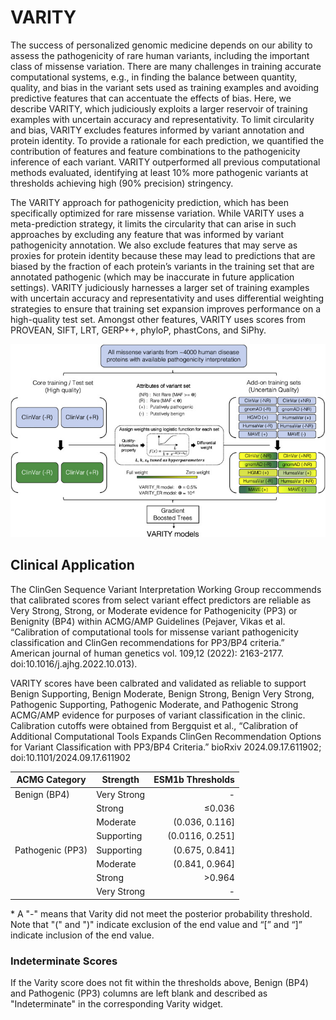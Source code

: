 # VARITY

The success of personalized genomic medicine depends on our ability to assess the pathogenicity of rare human variants, including the important class of missense variation. There are many challenges in training accurate computational systems, e.g., in finding the balance between quantity, quality, and bias in the variant sets used as training examples and avoiding predictive features that can accentuate the effects of bias. Here, we describe VARITY, which judiciously exploits a larger reservoir of training examples with uncertain accuracy and representativity. To limit circularity and bias, VARITY excludes features informed by variant annotation and protein identity. To provide a rationale for each prediction, we quantified the contribution of features and feature combinations to the pathogenicity inference of each variant. VARITY outperformed all previous computational methods evaluated, identifying at least 10% more pathogenic variants at thresholds achieving high (90% precision) stringency.

The VARITY approach for pathogenicity prediction, which has been specifically optimized for rare missense variation. While VARITY uses a meta-prediction strategy, it limits the circularity that can arise in such approaches by excluding any feature that was informed by variant pathogenicity annotation. We also exclude features that may serve as proxies for protein identity because these may lead to predictions that are biased by the fraction of each protein’s variants in the training set that are annotated pathogenic (which may be inaccurate in future application settings). VARITY judiciously harnesses a larger set of training examples with uncertain accuracy and representativity and uses differential weighting strategies to ensure that training set expansion improves performance on a high-quality test set. Amongst other features, VARITY uses scores from PROVEAN, SIFT, LRT, GERP++, phyloP, phastCons, and SiPhy.

![The VARITY framework](fig_01.jpg)

## Clinical Application

 The ClinGen Sequence Variant Interpretation Working Group reccommends that calibrated scores from select variant effect predictors are reliable as Very Strong, Strong, or Moderate evidence for Pathogenicity (PP3) or Benignity (BP4) within ACMG/AMP Guidelines (Pejaver, Vikas et al. “Calibration of computational tools for missense variant pathogenicity classification and ClinGen recommendations for PP3/BP4 criteria.” American journal of human genetics vol. 109,12 (2022): 2163-2177. doi:10.1016/j.ajhg.2022.10.013).


VARITY scores have been calbrated and validated as reliable to support Benign Supporting, Benign Moderate, Benign Strong, Benign Very Strong, Pathogenic Supporting, Pathogenic Moderate, and Pathogenic Strong ACMG/AMP evidence for purposes of variant classification in the clinic. Calibration cutoffs were obtained from Bergquist et al., “Calibration of Additional Computational Tools Expands ClinGen Recommendation Options for Variant Classification with PP3/BP4 Criteria.” bioRxiv 2024.09.17.611902; doi:10.1101/2024.09.17.611902

| ACMG Category    | Strength    | ESM1b Thresholds |
|------------------|-------------|-----------------:|
| Benign (BP4)     | Very Strong |                - |
|                  | Strong      |           ≤0.036 |
|                  | Moderate    |   (0.036, 0.116] |
|                  | Supporting  |  (0.0116, 0.251] |
| Pathogenic (PP3) | Supporting  |   (0.675, 0.841] |
|                  | Moderate    |   (0.841, 0.964] |
|                  | Strong      |           >0.964 |
|                  | Very Strong |                - |


 \* A "-" means that Varity did not meet the posterior probability threshold. Note that "(" and ")" indicate exclusion of the end value and “[” and “]” indicate inclusion of the end value.

### Indeterminate Scores

 If the Varity score does not fit within the thresholds above, Benign (BP4) and Pathogenic (PP3) columns are left blank and described as "Indeterminate" in the corresponding Varity widget.
